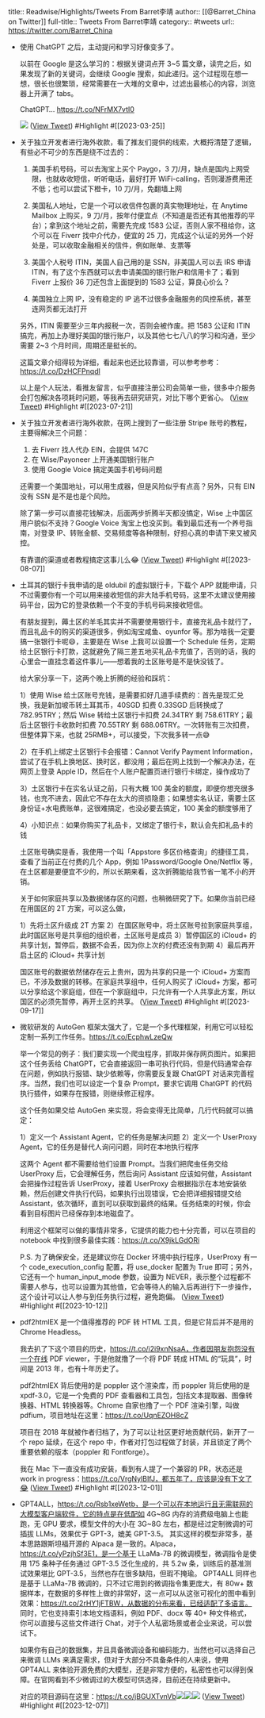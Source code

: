 title:: Readwise/Highlights/Tweets From Barret李靖
author:: [[@Barret_China on Twitter]]
full-title:: Tweets From Barret李靖
category:: #tweets
url:: https://twitter.com/Barret_China

- 使用 ChatGPT 之后，主动提问和学习好像变多了。
  
  以前在 Google 是这么学习的：根据关键词点开 3~5 篇文章，读完之后，如果发现了新的关键词，会继续 Google 搜索，如此递归。这个过程现在想一想，很长也很繁琐，经常需要在一大堆的文章中，过滤出最核心的内容，浏览器上开满了 tabs。
  
  ChatGPT… https://t.co/NFrMX7vtI0 
  
  ![](https://pbs.twimg.com/media/FsB1erCWIAMb5-i.jpg) ([View Tweet](https://twitter.com/Barret_China/status/1639439450961768449)) #Highlight #[[2023-03-25]]
- 关于独立开发者进行海外收款，看了推友们提供的线索，大概捋清楚了逻辑，有些必不可少的东西是绕不过去的：
  
  1. 美国手机号码，可以去淘宝上买个 Paygo，3 刀/月，缺点是国内上网受限，也就收收短信，听听电话，最好打开 WiFi-calling，否则漫游费用还不低；也可以尝试下橙卡，10 刀/月，免翻墙上网
  
  2. 美国私人地址，它是一个可以收信件包裹的真实物理地址，在 Anytime Mailbox 上购买，9 刀/月，按年付便宜点（不知道是否还有其他推荐的平台）；拿到这个地址之前，需要先完成 1583 公证，否则人家不租给你，这个可以在 Fiverr 找中介代办，便宜的 25 刀，完成这个认证的另外一个好处是，可以收取金融相关的信件，例如账单、支票等
  
  3. 美国个人税号 ITIN，美国人自己用的是 SSN，非美国人可以去 IRS 申请 ITIN，有了这个东西就可以去申请美国的银行账户和信用卡了；看到 Fiverr 上报价 36 刀还包含上面提到的 1583 公证，算良心价么？
  
  4. 美国独立上网 IP，没有稳定的 IP 逃不过很多金融服务的风控系统，甚至连网页都无法打开
  
  另外，ITIN 需要至少三年内报税一次，否则会被作废。把 1583 公证和 ITIN 搞完，再加上办理好美国的银行账户，以及其他七七八八的学习和沟通，至少需要 2~3 个月时间，周期还是挺长的。
  
  这篇文章介绍得较为详细，看起来也还比较靠谱，可以参考参考：https://t.co/DzHCFPnqdl
  
  以上是个人玩法，看推友留言，似乎直接注册公司会简单一些，很多中介服务会打包解决各项耗时问题，等我再去研究研究，对比下哪个更省心。 ([View Tweet](https://twitter.com/Barret_China/status/1682018264539602945)) #Highlight #[[2023-07-21]]
- 关于独立开发者进行海外收款，在网上搜到了一些注册 Stripe 账号的教程，主要得解决三个问题：
  
  1. 去 Fiverr 找人代办 EIN，会提供 147C
  2. 在 Wise/Payoneer 上开通美国银行账户
  3. 使用 Google Voice 搞定美国手机号码问题
  
  还需要一个美国地址，可以用生成器，但是风险似乎有点高？另外，只有 EIN 没有 SSN 是不是也是个风险。
  
  除了第一步可以直接花钱解决，后面两步折腾半天都没搞定，Wise 上中国区用户貌似不支持？Google Voice 淘宝上也没买到。看到最后还有一个养号指南，对登录 IP、转账金额、交易频度等各种限制，好担心真的申请下来又被风控。
  
  有靠谱的渠道或者教程搞定这事儿么😂 ([View Tweet](https://twitter.com/Barret_China/status/1681881698848604161)) #Highlight #[[2023-08-07]]
- 土耳其的银行卡我申请的是 oldubil 的虚拟银行卡，下载个 APP 就能申请，只不过需要你有一个可以用来接收短信的非大陆手机号码，这里不太建议使用接码平台，因为它的登录依赖一个不变的手机号码来接收短信。
  
  有朋友提到，薅土区的羊毛其实并不需要使用银行卡，直接充礼品卡就行了，而且礼品卡的购买的渠道很多，例如淘宝咸鱼、oyunfor 等。那为啥我一定要搞一张银行卡呢😄，主要是在 Wise 上我可以设置一个 Schedule 任务，定期给土区银行卡打款，这就避免了隔三差五地买礼品卡充值了，否则的话，我的心里会一直挂念着这件事儿——想着我的土区账号是不是快没钱了。
  
  给大家分享一下，这两个晚上折腾的经验和踩坑：
  
  1）使用 Wise 给土区账号充钱，是需要扣好几道手续费的：首先是现汇兑换，我是新加坡币转土耳其币，40SGD 扣费 0.33SGD 后转换成了 782.95TRY；然后 Wise 转给土区银行卡扣费 24.34TRY 剩 758.61TRY；最后土区银行卡收款时扣费 70.55TRY 剩 688.06TRY。一次转账有三次扣费，但整体算下来，也就 25RMB+，可以接受，下次我多转一点😅
  
  2）在手机上绑定土区银行卡会报错：Cannot Verify Payment Information，尝试了在手机上换地区、换时区，都没用；最后在网上找到一个解决办法，在网页上登录 Apple ID，然后在个人账户配置页进行银行卡绑定，操作成功了
  
  3）土区银行卡在实名认证之前，只有大概 100 美金的额度，即便你想充很多钱，也充不进去，因此它不存在太大的资损隐患；如果想实名认证，需要土区身份证+水电费账单，这很难搞定，也没必要去搞定，100 美金的额度够用了
  
  4）小知识点：如果你购买了礼品卡，又绑定了银行卡，默认会先扣礼品卡的钱
  
  土区账号确实是香，我使用一个叫「Appstore 多区价格查询」的捷径工具，查看了当前正在付费的几个 App，例如 1Password/Google One/Netflix 等，在土区都是要便宜不少的，所以长期来看，这次折腾能给我节省一笔不小的开销。
  
  关于如何家庭共享以及数据储存区的问题，也稍微研究了下。如果你当前已经在用国区的 2T 方案，可以这么做，
  
  1）先将土区升级成 2T 方案
  2）在国区账号中，将土区账号拉到家庭共享组，此时国区账号是共享组的组织者，土区账号是成员
  3）暂停国区的 iCloud+ 的共享计划，暂停后，数据不会丢，因为你上次的付费还没有到期
  4）最后再开启土区的 iCloud+ 共享计划
  
  国区账号的数据依然储存在云上贵州，因为共享的只是一个 iCloud+ 方案而已，不涉及数据的转移。在家庭共享组中，任何人购买了 iCloud+ 方案，都可以分享给这个家庭组，但在一个家庭组中，只允许有一个人共享此方案，所以国区的必须先暂停，再开土区的共享。 ([View Tweet](https://twitter.com/Barret_China/status/1702332122630127861)) #Highlight #[[2023-09-17]]
- 微软研发的 AutoGen 框架太强大了，它是一个多代理框架，利用它可以轻松定制一系列工作任务。https://t.co/EcphwLzeQw
  
  举一个常见的例子：我们要实现一个爬虫程序，抓取并保存网页图片。如果把这个任务丢给 ChatGPT，它会直接返回一串可执行代码，但是代码通常会存在问题，例如执行报错、缺少依赖等，你需要反复跟 ChatGPT 对话来完善程序。当然，我们也可以设定一个复杂 Prompt，要求它调用 ChatGPT 的代码执行插件，如果存在报错，则继续修正程序。
  
  这个任务如果交给 AutoGen 来实现，将会变得无比简单，几行代码就可以搞定：
  
  1）定义一个 Assistant Agent，它的任务是解决问题
  2）定义一个 UserProxy Agent，它的任务是替代人询问问题，同时在本地执行程序
  
  这两个 Agent 都不需要给他们设置 Prompt。当我们把爬虫任务交给 UserProxy 后，它会理解任务，然后询问 Assistant 应该如何做，Assistant 会把操作过程告诉 UserProxy，接着 UserProxy 会根据指示在本地安装依赖，然后创建文件执行代码，如果执行出现错误，它会把详细报错提交给 Assistant，依次循环，直到可以获取到最终的结果。任务结束的时候，你会看到目标图片已经保存到本地磁盘了。
  
  利用这个框架可以做的事情非常多，它提供的能力也十分完善，可以在项目的 notebook 中找到很多最佳实践：https://t.co/X9jkLGdORi
  
  P.S. 为了确保安全，还是建议你在 Docker 环境中执行程序，UserProxy 有一个 code_execution_config 配置，将 use_docker 配置为 True 即可；另外，它还有一个 human_input_mode 参数，设置为 NEVER，表示整个过程都不需要人参与，也可以设置为其他值，它会等待人的输入后再进行下一步操作，这个设计可以让人参与到任务执行过程，避免跑偏。 ([View Tweet](https://twitter.com/Barret_China/status/1712408323851788505)) #Highlight #[[2023-10-12]]
- pdf2htmlEX 是一个值得推荐的 PDF 转 HTML 工具，但是它背后并不是用的 Chrome Headless。
  
  我去扒了下这个项目的历史，https://t.co/i2i9xnNsaA，作者因朋友抱怨没有一个在线 PDF viewer，于是他就撸了一个将 PDF 转成 HTML 的“玩具”，时间是 2013 年，也有十年历史了。
  
  pdf2htmlEX 背后使用的是 poppler 这个渲染库，而 poppler 背后使用的是  xpdf-3.0，它是一个免费的 PDF 查看器和工具包，包括文本提取器、图像转换器、HTML 转换器等。Chrome 自家也撸了一个 PDF 渲染引擎，叫做 pdfium，项目地址在这里：https://t.co/UqnEZOH8cZ
  
  项目在 2018 年就被作者归档了，为了可以让社区更好地贡献代码，新开了一个 repo 延续，在这个 repo 中，作者对打包过程做了封装，并且锁定了两个重要依赖的版本（poppler 和 Fontforge）。
  
  我在 Mac 下一直没有成功安装，看到有人提了一个兼容的 PR，状态还是 work in progress：https://t.co/VrgNylBIfJ，都五年了，应该是没有下文了😂 ([View Tweet](https://twitter.com/Barret_China/status/1730075530735829093)) #Highlight #[[2023-12-01]]
- GPT4ALL，https://t.co/Rsb1xeWetb，是一个可以在本地运行且无需联网的大模型客户端软件，它的特点是在低配如 4G~8G 内存的消费级电脑上也能跑，无 GPU 要求，模型文件的大小在 3G~8G 左右，都是经过定制微调的可插拔 LLMs，效果优于 GPT-3，媲美 GPT-3.5。
  其实这样的模型非常多，基本思路跟斯坦福开源的 Alpaca 是一致的。Alpaca，https://t.co/yPzjhSf3E1，是一个基于 LLaMa-7B 的微调模型，微调指令是使用 175 条种子任务通过 GPT-3.5 泛化生成的，共 5.2w 条，训练后的基准测试效果堪比 GPT-3.5，当然也存在很多缺陷，但瑕不掩瑜。
  GPT4ALL 同样也是基于 LLaMa-7B 微调的，只不过它用到的微调指令集更庞大，有 80w+ 数据样本，在数据的多样性上做的非常好，这一点可以从这张可视化的图中看到效果：https://t.co/2rHY1jFTBW，从数据的分布来看，已经适配了多语言。
  同时，它也支持索引本地文档语料，例如 PDF、docx 等 40+ 种文件格式，你可以直接与这些文件进行 Chat，对于个人私密场景或者企业来说，可以尝试下。
  
  如果你有自己的数据集，并且具备微调设备和编码能力，当然也可以选择自己来微调 LLMs 来满足需求，但对于大部分不具备条件的人来说，使用 GPT4ALL 来体验开源免费的大模型，还是非常方便的，私密性也可以得到保障。在官网看到不少微调过的大模型可供选择，目前还在持续更新中。
  
  对应的项目源码在这里：https://t.co/jBGUXTvnVb<img src='https://pbs.twimg.com/media/GAqX3pNaMAAIQs2.jpg'/><img src='https://pbs.twimg.com/media/GAqYPVsbcAAwm_w.jpg'/><img src='https://pbs.twimg.com/media/GAqYakNaYAAUIuo.jpg'/> ([View Tweet](https://twitter.com/Barret_China/status/1732365354943553917)) #Highlight #[[2023-12-07]]